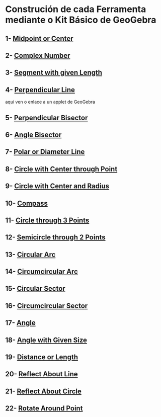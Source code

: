 # Construción de cada Ferramenta mediante o Kit Básico de GeoGebra
## 1-  [Midpoint or Center](https://wiki.geogebra.org/en/Midpoint_or_Center_Tool)
## 2-  [Complex Number](https://wiki.geogebra.org/en/Complex_Number_Tool)
## 3-  [Segment with given Length](https://wiki.geogebra.org/en/Segment_with_Given_Length_Tool)
## 4-  [Perpendicular Line](https://wiki.geogebra.org/en/Perpendicular_Line_Tool)

aqui ven o enlace a un applet de GeoGebra
## 5-  [Perpendicular Bisector](https://wiki.geogebra.org/en/Perpendicular_Bisector_Tool)
## 6-  [Angle Bisector](https://wiki.geogebra.org/en/Angle_Bisector_Tool)
## 7-  [Polar or Diameter Line](https://wiki.geogebra.org/en/Polar_or_Diameter_Line_Tool)
## 8-  [Circle with Center through Point](https://wiki.geogebra.org/en/Circle_with_Centre_through_Point_Tool)
## 9-  [Circle with Center and Radius](https://wiki.geogebra.org/en/Circle_with_Centre_and_Radius_Tool)
## 10- [Compass](https://wiki.geogebra.org/en/Compasses_Tool)
## 11- [Circle through 3 Points](https://wiki.geogebra.org/en/Circle_through_3_Points_Tool)
## 12- [Semicircle through 2 Points](https://wiki.geogebra.org/en/Semicircle_through_2_Points_Tool)
## 13- [Circular Arc](https://wiki.geogebra.org/en/Circular_Arc_Tool)
## 14- [Circumcircular Arc](https://wiki.geogebra.org/en/Circumcircular_Arc_Tool)
## 15- [Circular Sector](https://wiki.geogebra.org/en/Circular_Sector_Tool)
## 16- [Circumcircular Sector](https://wiki.geogebra.org/en/Circumcircular_Sector_Tool)
## 17- [Angle](https://wiki.geogebra.org/en/Angle_Tool)
## 18- [Angle with Given Size](https://wiki.geogebra.org/en/Angle_with_Given_Size_Tool)
## 19- [Distance or Length](https://wiki.geogebra.org/en/Distance_or_Length_Tool)
## 20- [Reflect About Line](https://wiki.geogebra.org/en/Reflect_about_Line_Tool)
## 21- [Reflect About Circle](https://wiki.geogebra.org/en/Reflect_about_Circle_Tool)
## 22- [Rotate Around Point](https://wiki.geogebra.org/en/Reflect_about_Point_Tool)
